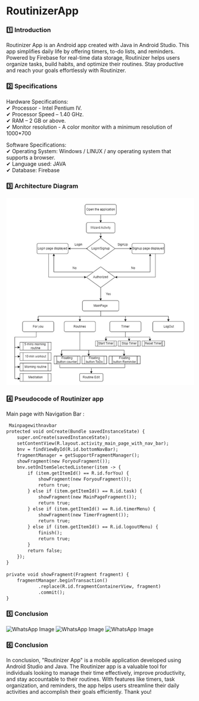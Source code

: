 # RoutinizerApp
### :one: Introduction
Routinizer App is an Android app created with Java in Android Studio. This app simplifies daily life by offering timers, to-do lists, and reminders. Powered by Firebase for real-time data storage, Routinizer helps users organize tasks, build habits, and optimize their routines. Stay productive and reach your goals effortlessly with Routinizer.
### :two: Specifications
Hardware Specifications:<br>
✔ Processor - Intel Pentium IV.<br>
✔ Processor Speed – 1.40 GHz.<br>
✔ RAM – 2 GB or above.<br>
✔ Monitor resolution - A color monitor with a minimum resolution of 1000*700 <br>

Software Specifications:<br>
✔ Operating System: Windows / LINUX / any operating system that supports a browser.<br>
✔ Language used: JAVA<br>
✔ Database: Firebase

### :three: Architecture Diagram

  <img src="https://github.com/shivannirai/RoutinizerApp/blob/master/achitecturediagram.png" width=700>
 </p>

### :four: Pseudocode of Routinizer app
Main page with Navigation Bar : 
````
 Mainpagewithnavbar
protected void onCreate(Bundle savedInstanceState) {
    super.onCreate(savedInstanceState);
    setContentView(R.layout.activity_main_page_with_nav_bar);
    bnv = findViewById(R.id.bottomNavBar);
    fragmentManager = getSupportFragmentManager();
    showFragment(new ForyouFragment());
    bnv.setOnItemSelectedListener(item -> {
        if (item.getItemId() == R.id.forYou) {
            showFragment(new ForyouFragment());
            return true;
        } else if (item.getItemId() == R.id.task) {
            showFragment(new MainPageFragment());
            return true;
        } else if (item.getItemId() == R.id.timerMenu) {
            showFragment(new TimerFragment());
            return true;
        } else if (item.getItemId() == R.id.logoutMenu) {
            finish();
            return true;
        }
        return false;
    });
}

private void showFragment(Fragment fragment) {
    fragmentManager.beginTransaction()
            .replace(R.id.fragmentContainerView, fragment)
            .commit();
}

 ````
### :five: Conclusion

<img src="https://github.com/shivannirai/RoutinizerApp/assets/116882556/ce399072-1df8-4151-a0ab-56fcecc227be" alt="WhatsApp Image" width="200">
<img src="https://github.com/shivannirai/RoutinizerApp/assets/116882556/402e08a6-dfdc-4cc1-82d7-ed79f25e194f" alt="WhatsApp Image" width="200">
<img src="https://github.com/shivannirai/RoutinizerApp/assets/116882556/06d2fcce-717d-4dc2-b1fc-c88acc3b483d" alt="WhatsApp Image" width="200">

 


### :six: Conclusion
In conclusion, "Routinizer App" is a mobile application developed using Android Studio and Java.
The Routinizer app is a valuable tool for individuals looking to manage their time effectively,
improve productivity, and stay accountable to their routines. With features like timers, task
organization, and reminders, the app helps users streamline their daily activities and accomplish their
goals efficiently. Thank you!


